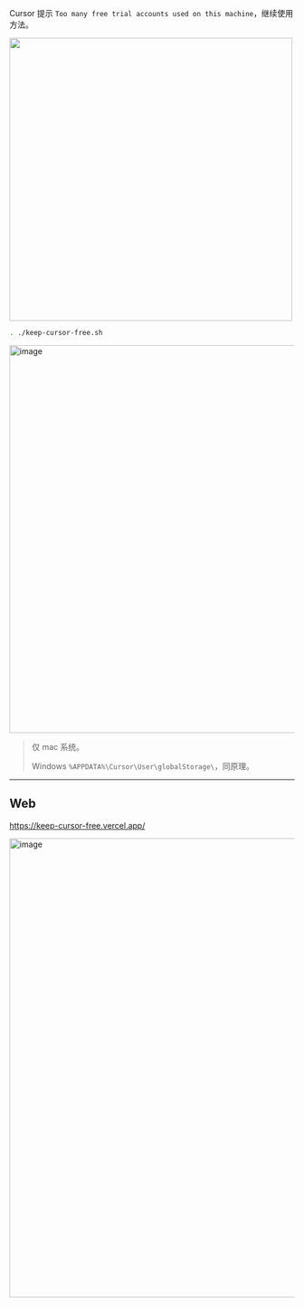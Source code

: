 Cursor 提示 `Too many free trial accounts used on this machine`，继续使用方法。

<img width="500" alt="" src="https://github.com/user-attachments/assets/0e062244-2e91-42e1-98be-b44b459d1c2b">


```sh
. ./keep-cursor-free.sh
```

<img width="685" alt="image" src="https://github.com/user-attachments/assets/a065ee34-348d-4892-8d7a-10376329b851">


> 仅 mac 系统。
> 
> Windows `%APPDATA%\Cursor\User\globalStorage\`，同原理。

---

## Web

https://keep-cursor-free.vercel.app/

<img width="811" alt="image" src="https://github.com/user-attachments/assets/eaf5eddc-fabb-4f0e-9059-39f970cfccd1" />
